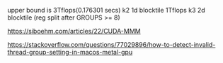 upper bound is 3Tflops(0.176301 secs)
k2 1d blocktile 1Tflops
k3 2d blocktile (reg split after GROUPS >= 8)

https://siboehm.com/articles/22/CUDA-MMM

https://stackoverflow.com/questions/77029896/how-to-detect-invalid-thread-group-setting-in-macos-metal-gpu
